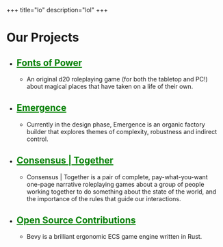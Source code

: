 +++
title="lo"
description="lol"
+++


# Our Projects

- ##  <a href="/projects/#fonts-of-power" style="color: green">Fonts of Power</a> 
    - An original d20 roleplaying game (for both the tabletop and PC!) about magical places that have taken on a life of their own.
- ## <a href="/projects/#emergence" style="color: green">Emergence</a>
    - Currently in the design phase, Emergence is an organic factory builder that explores themes of complexity, robustness and indirect control.
- ## <a href="/projects/#consensus-together" style="color: green">Consensus | Together</a>
    - Consensus | Together   is a pair of complete, pay-what-you-want one-page narrative roleplaying games about a group of people working together to do something about the state of the world, and the importance of the rules that guide our interactions.
- ## <a href="/projects/#open-source-contributions" style="color: green">Open Source Contributions</a>
    - Bevy  is a brilliant ergonomic ECS game engine written in Rust.